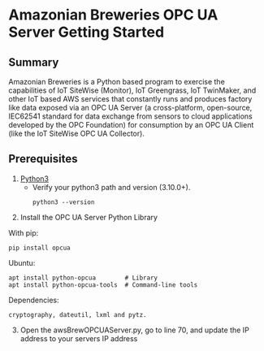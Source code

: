 # Amazonian Breweries OPC UA Server Getting Started

## Summary

Amazonian Breweries is a Python based program to exercise the capabilities of IoT SiteWise (Monitor), IoT Greengrass, IoT TwinMaker, and other IoT based AWS services that constantly runs and produces factory like data exposed via an OPC UA Server (a cross-platform, open-source, IEC62541 standard for data exchange from sensors to cloud applications developed by the OPC Foundation) for consumption by an OPC UA Client (like the IoT SiteWise OPC UA Collector). 

## Prerequisites

1. [Python3](https://www.python.org/downloads/)
   - Verify your python3 path and version (3.10.0+). 
     ```
     python3 --version

     ```
2. Install the OPC UA Server Python Library

  With pip:

    pip install opcua

  Ubuntu:

    apt install python-opcua        # Library
    apt install python-opcua-tools  # Command-line tools

  Dependencies:

    cryptography, dateutil, lxml and pytz.

3. Open the awsBrewOPCUAServer.py, go to line 70, and update the IP address to your servers IP address   
